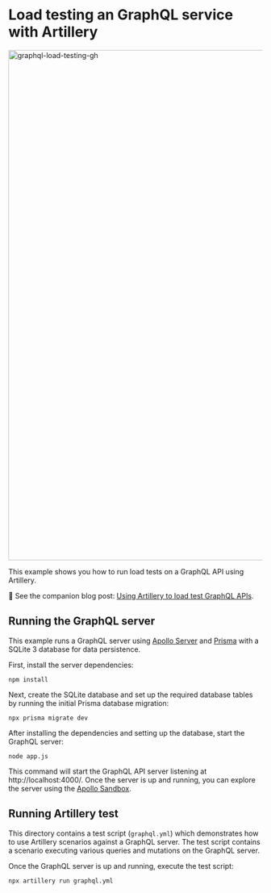 # Load testing an GraphQL service with Artillery

<img width="1012" alt="graphql-load-testing-gh" src="https://user-images.githubusercontent.com/1490/139409040-40f77144-24d0-4fba-b7f3-1a441148f69a.png">

This example shows you how to run load tests on a GraphQL API using Artillery.

📖 See the companion blog post: [Using Artillery to load test GraphQL APIs](https://artillery.io/blog/using-artillery-to-load-test-graphql-apis/).

## Running the GraphQL server

This example runs a GraphQL server using [Apollo Server](https://www.apollographql.com/docs/apollo-server/) and [Prisma](https://www.prisma.io/) with a SQLite 3 database for data persistence.

First, install the server dependencies:

```shell
npm install
```

Next, create the SQLite database and set up the required database tables by running the initial Prisma database migration:

```shell
npx prisma migrate dev
```

After installing the dependencies and setting up the database, start the GraphQL server:

```shell
node app.js
```

This command will start the GraphQL API server listening at http://localhost:4000/. Once the server is up and running, you can explore the server using the [Apollo Sandbox](https://studio.apollographql.com/sandbox/).

## Running Artillery test

This directory contains a test script (`graphql.yml`) which demonstrates how to use Artillery scenarios against a GraphQL server. The test script contains a scenario executing various queries and mutations on the GraphQL server.

Once the GraphQL server is up and running, execute the test script:

```
npx artillery run graphql.yml
```
